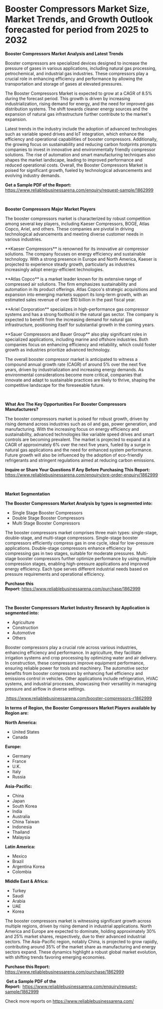 <p><h1>Booster Compressors Market Size, Market Trends, and Growth Outlook forecasted for period from 2025 to 2032</h1></p><p><strong>Booster Compressors Market Analysis and Latest Trends</strong></p>
<p><p>Booster compressors are specialized devices designed to increase the pressure of gases in various applications, including natural gas processing, petrochemical, and industrial gas industries. These compressors play a crucial role in enhancing efficiency and performance by allowing the transportation and storage of gases at elevated pressures.</p><p>The Booster Compressors Market is expected to grow at a CAGR of 8.5% during the forecast period. This growth is driven by increasing industrialization, rising demand for energy, and the need for improved gas distribution systems. The shift towards cleaner energy sources and the expansion of natural gas infrastructure further contribute to the market's expansion. </p><p>Latest trends in the industry include the adoption of advanced technologies such as variable speed drives and IoT integration, which enhance the efficiency and operational capabilities of booster compressors. Additionally, the growing focus on sustainability and reducing carbon footprints prompts companies to invest in innovative and environmentally friendly compressor solutions. The rise of automation and smart manufacturing techniques also shapes the market landscape, leading to improved performance and reduced operational costs. Overall, the Booster Compressors Market is poised for significant growth, fueled by technological advancements and evolving industry demands.</p></p>
<p><strong>Get a Sample PDF of the Report:&nbsp;</strong> <a href="https://www.reliablebusinessarena.com/enquiry/request-sample/1862999?utm_campaign=3531&utm_medium=2&utm_source=Github&utm_content=ia&utm_term=10042025&utm_id=booster-compressors">https://www.reliablebusinessarena.com/enquiry/request-sample/1862999</a></p>
<p>&nbsp;</p>
<p><strong>Booster Compressors Major Market Players</strong></p>
<p><p>The booster compressors market is characterized by robust competition among several key players, including Kaeser Compressors, BOGE, Atlas Copco, Ariel, and others. These companies are pivotal in driving technological advancements and meeting diverse customer needs in various industries.</p><p>**Kaeser Compressors** is renowned for its innovative air compressor solutions. The company focuses on energy efficiency and sustainable technology. With a strong presence in Europe and North America, Kaeser is projected to experience steady growth, particularly as industries increasingly adopt energy-efficient technologies.</p><p>**Atlas Copco** is a market leader known for its extensive range of compressed air solutions. The firm emphasizes sustainability and automation in its product offerings. Atlas Copco's strategic acquisitions and expansion into emerging markets support its long-term growth, with an estimated sales revenue of over $10 billion in the past fiscal year.</p><p>**Ariel Corporation** specializes in high-performance gas compressor systems and has a strong foothold in the natural gas sector. The company is expected to benefit from the increasing demand for natural gas infrastructure, positioning itself for substantial growth in the coming years.</p><p>**Sauer Compressors and Bauer Group** also play significant roles in specialized applications, including marine and offshore industries. Both companies focus on enhancing efficiency and reliability, which could foster growth as industries prioritize advanced technology.</p><p>The overall booster compressor market is anticipated to witness a compound annual growth rate (CAGR) of around 5% over the next five years, driven by industrialization and increasing energy demands. As environmental considerations become more critical, companies that innovate and adapt to sustainable practices are likely to thrive, shaping the competitive landscape for the foreseeable future.</p></p>
<p>&nbsp;</p>
<p><strong>What Are The Key Opportunities For Booster Compressors Manufacturers?</strong></p>
<p><p>The booster compressors market is poised for robust growth, driven by rising demand across industries such as oil and gas, power generation, and manufacturing. With the increasing focus on energy efficiency and sustainability, advanced technologies like variable speed drives and smart controls are becoming prevalent. The market is projected to expand at a CAGR of approximately 6% over the next five years, fueled by a surge in natural gas applications and the need for enhanced system performance. Future growth will also be influenced by the adoption of eco-friendly refrigerants and stringent regulations aimed at reducing carbon emissions.</p></p>
<p><strong>Inquire or Share Your Questions If Any Before Purchasing This Report:</strong> <a href="https://www.reliablebusinessarena.com/enquiry/pre-order-enquiry/1862999?utm_campaign=3531&utm_medium=2&utm_source=Github&utm_content=ia&utm_term=10042025&utm_id=booster-compressors">https://www.reliablebusinessarena.com/enquiry/pre-order-enquiry/1862999</a></p>
<p>&nbsp;</p>
<p><strong>Market Segmentation</strong></p>
<p><strong>The Booster Compressors Market Analysis by types is segmented into:</strong></p>
<p><ul><li>Single Stage Booster Compressors</li><li>Double Stage Booster Compressors</li><li>Multi Stage Booster Compressors</li></ul></p>
<p><p>The booster compressors market comprises three main types: single-stage, double-stage, and multi-stage compressors. Single-stage booster compressors efficiently compress gas in one cycle, ideal for low-pressure applications. Double-stage compressors enhance efficiency by compressing gas in two stages, suitable for moderate pressures. Multi-stage booster compressors further optimize performance by using multiple compression stages, enabling high-pressure applications and improved energy efficiency. Each type serves different industrial needs based on pressure requirements and operational efficiency.</p></p>
<p><strong>Purchase this Report:&nbsp;</strong><a href="https://www.reliablebusinessarena.com/purchase/1862999?utm_campaign=3531&utm_medium=2&utm_source=Github&utm_content=ia&utm_term=10042025&utm_id=booster-compressors">https://www.reliablebusinessarena.com/purchase/1862999</a></p>
<p>&nbsp;</p>
<p><strong>The Booster Compressors Market Industry Research by Application is segmented into:</strong></p>
<p><ul><li>Agriculture</li><li>Construction</li><li>Automotive</li><li>Others</li></ul></p>
<p><p>Booster compressors play a crucial role across various industries, enhancing efficiency and performance. In agriculture, they facilitate irrigation systems and crop processing by optimizing water and air delivery. In construction, these compressors improve equipment performance, ensuring reliable power for tools and machinery. The automotive sector benefits from booster compressors by enhancing fuel efficiency and emissions control in vehicles. Other applications include refrigeration, HVAC systems, and industrial processes, showcasing their versatility in managing pressure and airflow in diverse settings.</p></p>
<p><a href="https://www.reliablebusinessarena.com/booster-compressors-r1862999?utm_campaign=3531&utm_medium=2&utm_source=Github&utm_content=ia&utm_term=10042025&utm_id=booster-compressors">&nbsp;https://www.reliablebusinessarena.com/booster-compressors-r1862999</a></p>
<p><strong>In terms of Region, the Booster Compressors Market Players available by Region are:</strong></p>
<p>
    <p> <strong> North America: </strong>
        <ul>
            <li>United States</li>
            <li>Canada</li>
        </ul>
        </p> 
    <p> <strong> Europe: </strong>
        <ul>
            <li>Germany</li>
            <li>France</li>
            <li>U.K.</li>
            <li>Italy</li>
            <li>Russia</li>
        </ul>
        </p> 
    <p> <strong> Asia-Pacific: </strong>
        <ul>
            <li>China</li>
            <li>Japan</li>
            <li>South Korea</li>
            <li>India</li>
            <li>Australia</li>
            <li>China Taiwan</li>
            <li>Indonesia</li>
            <li>Thailand</li>
            <li>Malaysia</li>
        </ul>
        </p> 
    <p> <strong> Latin America: </strong>
        <ul>
            <li>Mexico</li>
            <li>Brazil</li>
            <li>Argentina Korea</li>
            <li>Colombia</li>
        </ul>
        </p> 
    <p> <strong> Middle East & Africa: </strong>
        <ul>
            <li>Turkey</li>
            <li>Saudi</li>
            <li>Arabia</li>
            <li>UAE</li>
            <li>Korea</li>
        </ul>
    </p>
    </p>
<p><p>The booster compressors market is witnessing significant growth across multiple regions, driven by rising demand in industrial applications. North America and Europe are expected to dominate, holding approximately 30% and 25% market shares, respectively, due to their advanced industrial sectors. The Asia-Pacific region, notably China, is projected to grow rapidly, contributing around 35% of the market share as manufacturing and energy sectors expand. These dynamics highlight a robust global market evolution, with shifting trends favoring emerging economies.</p></p>
<p><strong>Purchase this Report: </strong><a href="https://www.reliablebusinessarena.com/purchase/1862999?utm_campaign=3531&utm_medium=2&utm_source=Github&utm_content=ia&utm_term=10042025&utm_id=booster-compressors">https://www.reliablebusinessarena.com/purchase/1862999</a></p>
<p>&nbsp;<strong>Get a Sample PDF of the Report:&nbsp;&nbsp;</strong><a href="https://www.reliablebusinessarena.com/enquiry/request-sample/1862999?utm_campaign=3531&utm_medium=2&utm_source=Github&utm_content=ia&utm_term=10042025&utm_id=booster-compressors">https://www.reliablebusinessarena.com/enquiry/request-sample/1862999</a></p>
<p><strong></strong></p>
<p>Check more reports on <a href="https://www.reliablebusinessarena.com/?utm_campaign=3531&utm_medium=2&utm_source=Github&utm_content=ia&utm_term=10042025&utm_id=booster-compressors">https://www.reliablebusinessarena.com/</a></p>